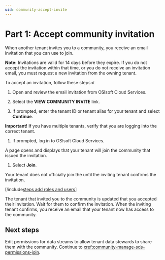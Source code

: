 ```yaml
---
uid: community-accept-invite
---
```


# Part 1: Accept community invitation

When another tenant invites you to a community, you receive an email invitation that you can use to join. 

**Note:** Invitations are valid for 14 days before they expire. If you do not accept the invitation within that time, or you do not receive an invitation email, you must request a new invitation from the owning tenant.

To accept an invitation, follow these steps:d

1. Open and review the email invitation from OSIsoft Cloud Services.

1. Select the **VIEW COMMUNITY INVITE** link.

1. If prompted, enter the tenant ID or tenant alias for your tenant and select **Continue**.

  **Important!** If you have multiple tenants, verify that you are logging into the correct tenant.

1. If prompted, log in to OSIsoft Cloud Services.

  A page opens and displays that your tenant will join the community that issued the invitation.

1. Select **Join**.

  Your tenant does not officially join the until the inviting tenant confirms the invitation.

[!include[steps add roles and users](includes/steps-add-roles-and-users.md)]

The tenant that invited you to the community is updated that you accepted their invitation. Wait for them to confirm the invitation. When the inviting tenant confirms, you receive an email that your tenant now has access to the community.

## Next steps

Edit permissions for data streams to allow tenant data stewards to share them with the community. Continue to <xref:community-manage-sds-permissions-join>.
